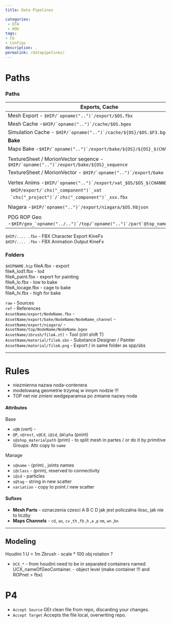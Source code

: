 ```yaml
---
title: Data Pipelines

categories:
 - DTA
 - HOU
tags:
- CG
- Configs
description: .
permalink: /datapipelines/
---
```






# Paths


### Paths

|Exports, Cache|
|---|
| Mesh  Export - ```$HIP/`opname("..")`/export/$OS.fbx``` |  
| Mesh  Cache -```$HIP/`opname("..")`/cache/$OS.bgeo```  |     
| Simulation   Cache - ```$HIP/`opname("..")`/cache/${OS}/$OS.$F3.bgeo``` |  
|**Bake**|
| Maps Bake -```$HIP/`opname("..")`/export/bake/${OS}/${OS}_$(CHANNEL).tif``` |      
||
|TextureSheet / MorionVector seqence - ```$HIP/`opname("..")`/export/bake/${OS}_sequence``` |      
|TextureSheet / MorionVector - ```$HIP/`opname("..")`/export/bake``` |  
||
|Vertex Anims  -```$HIP/`opname("..")`/export/vat_$OS/$OS_$(CHANNEL).exr``` |       
|``` $HIP/export/`chs("_component")`_vat```   |
|``` `chs("_project")`/`chs("_component")`_xxx.fbx```  |
||
|Niagara -``` $HIP/`opname("..")`/export/niagara/$OS.hbjson ``` |
||
|PDG ROP Geo -```$HIP/geo_`opname("../..")`/top/`opname("..")`/part`@top_name`.bgeo.sc```


```$HIP/.... .fbx``` -  FBX Character Export   KineFx  
```$HIP/.... .fbx``` - FBX Animation Output  KineFx  

### Folders

`$HIPNAME.hip`
fileA.fbx - export    
fileA_lod1.fbx - lod    
fileA_paint.fbx - export for painting    
fileA_lo.fbx - low to bake    
fileA_locage.fbx - cage to bake      
fileA_hi.fbx - high for bake     

`raw` - Sources     
`ref` - References      
`AssetName/export/NodeName.fbx` -       
`AssetName/export/bake/NodeName/NodeName_channel` -       
`AssetName/export/niagara/` -     
`AssetName/top/NodeName/NodeName.bgeo`  
`AssetName/zbrush/fileA.ztl` - Tool (ctrl shift T)  
`AssetName/material/fileA.sbs` - Substance     Designer / Painter          
`AssetName/material/fileA.png` - Export    / in same folder as  spp/sbs   


---

# Rules

- niezmienna nazwa noda-contenera
- modelowaną geometrie trzymaj w innym nodzie !!!  
- TOP net nie zmieni wedgeparamsa po zmianie nazwy noda

#### Attributes

Base
- `v@N` (vert) -  
- `@P`, `v@rest`, `v@Cd`, `i@id`, `@Alpha` (point)  
- `s@shop_materialpath` (prim) - to split mesh in partes / or do it by primitive Groups: Attr copy to `name`  

Manage
- `s@name` -  (prim) , joints names
- `i@class` -  (prim), reserved to connectivity   
- `i@id` -  particles    
- `s@tag` - string in new scatter
- `variation` - copy to point / new scatter


#### Sufixes

- **Mesh Parts** - oznaczenia czesci A B C D jak jest policzalna ilosc, jak nie to liczby  
- **Maps Channels** - `cd`,  `ao`, `cv` ,`th` ,`fb` ,`h` ,`a` ,`p` `nm`, `wn` ,`bn`

---

## Modeling
Houdini 1 U = 1m Zbrush - scale * 100  obj rotation ?    

- `UCX_*` - from houdini need to be in separated containers  named UCX_nameOfGeoContainer. - object level  (make container !!! and ROPnet > fbx)  







# P4
- `Accept Source` GEt clean file from repo, discarding your changes.  
- `Accept Target` Accepts the file local, overwriting repo.  
